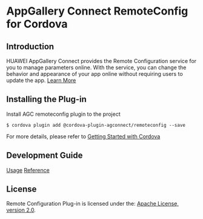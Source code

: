 # AppGallery Connect RemoteConfig for Cordova

## Introduction
   HUAWEI AppGallery Connect provides the Remote Configuration service for you to manage parameters online. With the service, you can change the behavior and appearance of your app online without requiring users to update the app.
[Learn More](https://developer.huawei.com/consumer/en/doc/development/AppGallery-connect-Guides/agc-remoteconfig-introduction)

## Installing the Plug-in
Install AGC remoteconfig plugin to the project

`$ cordova plugin add @cordova-plugin-agconnect/remoteconfig --save`

For more details, please refer to [Getting Started with Cordova](https://developer.huawei.com/consumer/en/doc/development/AppGallery-connect-Guides/agc-get-started-cordova)

## Development Guide
[Usage](https://developer.huawei.com/consumer/en/doc/development/AppGallery-connect-Guides/agc-remoteconfig-cordova-usage)
[Reference](https://developer.huawei.com/consumer/en/doc/development/AppGallery-connect-References/agc-overview-cordova)

##  License
   Remote Configuration Plug-in is licensed under the: [Apache License, version 2.0](http://www.apache.org/licenses/LICENSE-2.0).  

